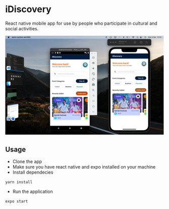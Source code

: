 # iDiscovery

React native mobile app for use by people who participate in cultural and social activities.

![alt text](assets/iDiscovery_Home.png)

## Usage

- Clone the app
- Make sure you have react native and expo installed on your machine
- Install dependecies
```
yarn install
```
- Run the application
```
expo start
```

